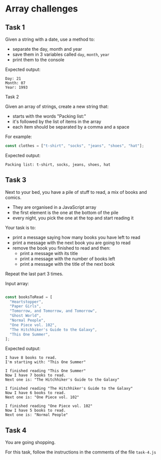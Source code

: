# Array challenges

## Task 1

Given a string with a date, use a method to:

- separate the day, month and year
- save them in 3 variables called `day`, `month`, `year`
- print them to the console

Expected output:

```plaintext
Day: 21
Month: 07
Year: 1993
```

Task 2

Given an array of strings, create a new string that:

- starts with the words "Packing list:"
- it's followed by the list of items in the array
- each item should be separated by a comma and a space

For example:

```js
const clothes = ["t-shirt", "socks", "jeans", "shoes", "hat"];
```

Expected output:

```plaintext
Packing list: t-shirt, socks, jeans, shoes, hat
```

## Task 3

Next to your bed, you have a pile of stuff to read, a mix of books and comics.

- They are organised in a JavaScript array
- the first element is the one at the bottom of the pile
- every night, you pick the one at the top and start reading it

Your task is to:

- print a message saying how many books you have left to read
- print a message with the next book you are going to read 
- remove the book you finished to read and then:
    - print a message with its title
    - print a message with the number of books left
    - print a message with the title of the next book

Repeat the last part 3 times.

Input array:

```javascript

const booksToRead = [
  "Heartstopper",
  "Paper Girls",
  "Tomorrow, and Tomorrow, and Tomorrow",
  "Ghost World",
  "Normal People",
  "One Piece vol. 102",
  "The Hitchhiker's Guide to the Galaxy",
  "This One Summer",
];
```

Expected output:

```plaintext
I have 8 books to read.
I'm starting with: "This One Summer"

I finished reading "This One Summer"
Now I have 7 books to read.
Next one is: "The Hitchhiker's Guide to the Galaxy"

I finished reading "The Hitchhiker's Guide to the Galaxy"
Now I have 6 books to read.
Next one is: "One Piece vol. 102"

I finished reading "One Piece vol. 102"
Now I have 5 books to read.
Next one is: "Normal People"
```

## Task 4

You are going shopping.

For this task, follow the instructions in the comments of the file `task-4.js`